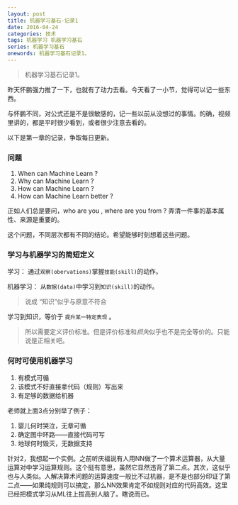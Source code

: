 ```yaml
---
layout: post
title: 机器学习基石-记录1
date: 2016-04-24
categories: 技术
tags: 机器学习 机器学习基石
series: 机器学习基石
onewords: 机器学习基石记录1。
---
```

> 机器学习基石记录1。

昨天怀鹏强力推了一下，也就有了动力去看。今天看了一小节，觉得可以记一些东西。

与怀鹏不同，对公式还是不是很敏感的，记一些以前从没想过的事情。的确，视频里讲的，都是平时很少看到，或者很少注意去看的。

以下是第一章的记录，争取每日更新。

### 问题

1. When can Machine Learn ?
2. Why can Machine Learn ?
3. How can Machine Learn ?
4. How can Machine Learn better ?

正如人们总是要问，who are you , where are you from ? 弄清一件事的基本属性、来源是重要的。

这个问题，不同层次都有不同的结论。希望能够时刻想着这些问题。

### 学习与机器学习的简短定义

学习： 通过`观察(obervations)`掌握`技能(skill)`的动作。

机器学习： 从`数据(data)`中学习到`知识(skill)`的动作。

> 说成 “知识”似乎与原意不符合

学习到知识，等价于 `提升某一特定表现` 。

> 所以需要定义评价标准。但是评价标准和*损失*似乎也不是完全等价的。只能说是正相关吧。


### 何时可使用机器学习

1. 有模式可循
2. 该模式不好直接拿代码（规则）写出来
3. 有足够的数据给机器

老师就上面3点分别举了例子：

1. 婴儿何时哭泣，无章可循
2. 确定图中环路——直接代码可写
3. 地球何时毁灭，无数据支持

针对2，我想起一个实例。之前听庆福说有人用NN做了一个算术运算器，从大量运算对中学习运算规则。这个挺有意思，虽然它显然违背了第二点。其次，这似乎也与人类似。人解决算术问题的运算速度一般比不过机器，是不是也部分印证了第二点——如果纯规则可以搞定，那么NN效果肯定不如规则对应的代码高效。这里已经把模式学习从ML往上拔高到人脑了。瞎说而已。